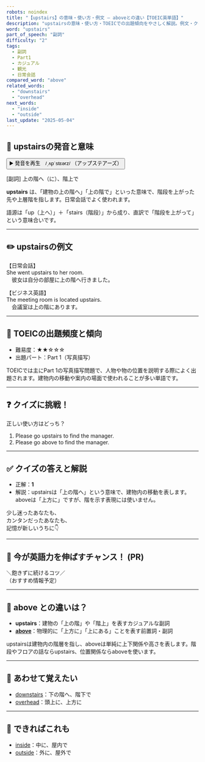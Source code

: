 ```yaml
---
robots: noindex
title: "【upstairs】の意味・使い方・例文 ― aboveとの違い【TOEIC英単語】"
description: "upstairsの意味・使い方・TOEICでの出題傾向をやさしく解説。例文・クイズ付きでaboveとの違いもわかりやすく学べます。"
word: "upstairs"
part_of_speech: "副詞"
difficulty: "2"
tags:
  - 副詞
  - Part1
  - カジュアル
  - 観光
  - 日常会話
compared_word: "above"
related_words:
  - "downstairs"
  - "overhead"
next_words:
  - "inside"
  - "outside"
last_update: "2025-05-04"
---
```


## 🔰 upstairsの発音と意味

<button class="play-audio" onclick="playTTS('upstairs')">
  <span class="play-audio-main">
    ▶️ 発音を再生　/ˌʌpˈstɛərz/
  </span>
  <span class="play-audio-sub">
    （アップステアーズ）
  </span>
</button>

[副詞] 上の階へ（に）、階上で

**upstairs** は、「建物の上の階へ」「上の階で」といった意味で、階段を上がった先や上層階を指します。日常会話でよく使われます。

語源は「up（上へ）」＋「stairs（階段）」から成り、直訳で「階段を上がって」という意味合いです。

---

## ✏️ upstairsの例文

【日常会話】  
She went upstairs to her room.  
　彼女は自分の部屋に上の階へ行きました。

【ビジネス英語】  
The meeting room is located upstairs.  
　会議室は上の階にあります。

---

## 🎯 TOEICの出題頻度と傾向

- 難易度：★★☆☆☆
- 出題パート：Part 1（写真描写）

TOEICでは主にPart 1の写真描写問題で、人物や物の位置を説明する際によく出題されます。建物内の移動や案内の場面で使われることが多い単語です。

---

## ❓ クイズに挑戦！

正しい使い方はどっち？

1. Please go upstairs to find the manager.  
2. Please go above to find the manager.

---

## ✅ クイズの答えと解説

- 正解：**1**
- 解説：upstairsは「上の階へ」という意味で、建物内の移動を表します。aboveは「上方に」ですが、階を示す表現には使いません。

少し迷ったあなたも、  
カンタンだったあなたも、  
記憶が新しいうちに👇️

---

## 🚀 今が英語力を伸ばすチャンス！ (PR)

<div class="info-center">
＼飽きずに続けるコツ／<br>  
（おすすめ情報予定）
</div>

---

## 🤔  above との違いは？

- **upstairs**：建物の「上の階」や「階上」を表すカジュアルな副詞
- **[above](/word/above)**：物理的に「上方に」「上にある」ことを表す前置詞・副詞

upstairsは建物内の階層を指し、aboveは単純に上下関係や高さを表します。階段やフロアの話ならupstairs、位置関係ならaboveを使います。

---

## 🧩 あわせて覚えたい

- [downstairs](/word/downstairs)：下の階へ、階下で
- [overhead](/word/overhead)：頭上に、上方に

---

## 📖 できればこれも

- [inside](/word/inside)：中に、屋内で
- [outside](/word/outside)：外に、屋外で

<!-- cvid: aid45_bid27 -->
